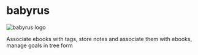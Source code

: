 # babyrus
![babyrus logo](./babyrus.jpeg=x110)

Associate ebooks with tags, store notes and associate them with ebooks, manage goals in tree form
